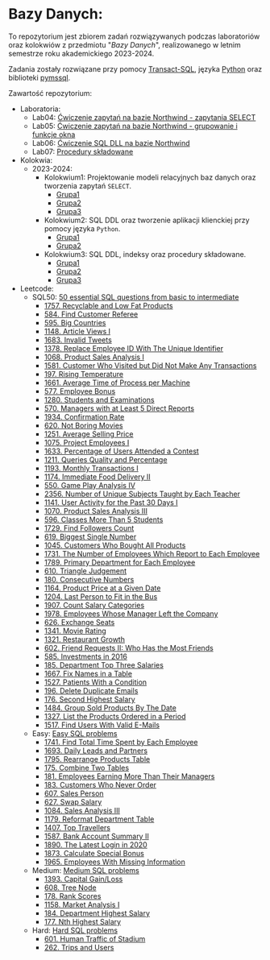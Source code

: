 # Bazy Danych:

To repozytorium jest zbiorem zadań rozwiązywanych podczas laboratoriów oraz kolokwiów z przedmiotu "_Bazy Danych_", realizowanego w letnim semestrze roku akademickiego 2023-2024.

Zadania zostały rozwiązane przy pomocy [Transact-SQL](https://pl.wikipedia.org/wiki/Transact-SQL), języka [Python](https://www.python.org/) oraz biblioteki [pymssql](https://www.pymssql.org/).

Zawartość repozytorium:

- Laboratoria:
  - Lab04: [Ćwiczenie zapytań na bazie Northwind - zapytania SELECT](https://github.com/adamgracikowski/Databases/tree/main/Laboratoria/Lab04)
  - Lab05: [Ćwiczenie zapytań na bazie Northwind - grupowanie i funkcje okna](https://github.com/adamgracikowski/Databases/tree/main/Laboratoria/Lab05)
  - Lab06: [Ćwiczenie SQL DLL na bazie Northwind](https://github.com/adamgracikowski/Databases/tree/main/Laboratoria/Lab06)
  - Lab07: [Procedury składowane](https://github.com/adamgracikowski/Databases/tree/main/Laboratoria/Lab07)
- Kolokwia:
  - 2023-2024:
    - Kolokwium1: Projektowanie modeli relacyjnych baz danych oraz tworzenia zapytań `SELECT`.
      - [Grupa1](https://github.com/adamgracikowski/Databases/tree/main/Kolokwia/2023-2024/Kolokwium1/Grupa1)
      - [Grupa2](https://github.com/adamgracikowski/Databases/tree/main/Kolokwia/2023-2024/Kolokwium1/Grupa2)
      - [Grupa3](https://github.com/adamgracikowski/Databases/tree/main/Kolokwia/2023-2024/Kolokwium1/Grupa3)
    - Kolokwium2: SQL DDL oraz tworzenie aplikacji klienckiej przy pomocy języka `Python`.
      - [Grupa1](https://github.com/adamgracikowski/Databases/tree/main/Kolokwia/2023-2024/Kolokwium2/Grupa1)
      - [Grupa2](https://github.com/adamgracikowski/Databases/tree/main/Kolokwia/2023-2024/Kolokwium2/Grupa2)
    - Kolokwium3: SQL DDL, indeksy oraz procedury składowane.
      - [Grupa1](https://github.com/adamgracikowski/Databases/tree/main/Kolokwia/2023-2024/Kolokwium3/Grupa1)
      - [Grupa2](https://github.com/adamgracikowski/Databases/tree/main/Kolokwia/2023-2024/Kolokwium3/Grupa2)
      - [Grupa3](https://github.com/adamgracikowski/Databases/tree/main/Kolokwia/2023-2024/Kolokwium3/Grupa3)
- Leetcode:
  - SQL50: [50 essential SQL questions from basic to intermediate](https://github.com/adamgracikowski/Databases/tree/main/Leetcode/SQL50)
    - [1757. Recyclable and Low Fat Products](https://leetcode.com/problems/recyclable-and-low-fat-products)
    - [584. Find Customer Referee](https://leetcode.com/problems/find-customer-referee)
    - [595. Big Countries](https://leetcode.com/problems/big-countries)
    - [1148. Article Views I](https://leetcode.com/problems/article-views-i)
    - [1683. Invalid Tweets](https://leetcode.com/problems/invalid-tweets)
    - [1378. Replace Employee ID With The Unique Identifier](https://leetcode.com/problems/replace-employee-id-with-the-unique-identifier)
    - [1068. Product Sales Analysis I](https://leetcode.com/problems/product-sales-analysis-i)
    - [1581. Customer Who Visited but Did Not Make Any Transactions](https://leetcode.com/problems/customer-who-visited-but-did-not-make-any-transactions)
    - [197. Rising Temperature](https://leetcode.com/problems/rising-temperature)
    - [1661. Average Time of Process per Machine](https://leetcode.com/problems/average-time-of-process-per-machine)
    - [577. Employee Bonus](https://leetcode.com/problems/employee-bonus)
    - [1280. Students and Examinations](https://leetcode.com/problems/students-and-examinations)
    - [570. Managers with at Least 5 Direct Reports](https://leetcode.com/problems/managers-with-at-least-5-direct-reports)
    - [1934. Confirmation Rate](https://leetcode.com/problems/confirmation-rate)
    - [620. Not Boring Movies](https://leetcode.com/problems/not-boring-movies)
    - [1251. Average Selling Price](https://leetcode.com/problems/average-selling-price)
    - [1075. Project Employees I](https://leetcode.com/problems/project-employees-i)
    - [1633. Percentage of Users Attended a Contest](https://leetcode.com/problems/percentage-of-users-attended-a-contest)
    - [1211. Queries Quality and Percentage](https://leetcode.com/problems/queries-quality-and-percentage)
    - [1193. Monthly Transactions I](https://leetcode.com/problems/monthly-transactions-i)
    - [1174. Immediate Food Delivery II](https://leetcode.com/problems/immediate-food-delivery-ii)
    - [550. Game Play Analysis IV](https://leetcode.com/problems/game-play-analysis-iv)
    - [2356. Number of Unique Subjects Taught by Each Teacher](https://leetcode.com/problems/number-of-unique-subjects-taught-by-each-teacher)
    - [1141. User Activity for the Past 30 Days I](https://leetcode.com/problems/user-activity-for-the-past-30-days-i)
    - [1070. Product Sales Analysis III](https://leetcode.com/problems/product-sales-analysis-iii)
    - [596. Classes More Than 5 Students](https://leetcode.com/problems/classes-more-than-5-students)
    - [1729. Find Followers Count](https://leetcode.com/problems/find-followers-count)
    - [619. Biggest Single Number](https://leetcode.com/problems/biggest-single-number)
    - [1045. Customers Who Bought All Products](https://leetcode.com/problems/customers-who-bought-all-products)
    - [1731. The Number of Employees Which Report to Each Employee](https://leetcode.com/problems/the-number-of-employees-which-report-to-each-employee)
    - [1789. Primary Department for Each Employee](https://leetcode.com/problems/primary-department-for-each-employee)
    - [610. Triangle Judgement](https://leetcode.com/problems/triangle-judgement)
    - [180. Consecutive Numbers](https://leetcode.com/problems/consecutive-numbers)
    - [1164. Product Price at a Given Date](https://leetcode.com/problems/product-price-at-a-given-date)
    - [1204. Last Person to Fit in the Bus](https://leetcode.com/problems/last-person-to-fit-in-the-bus)
    - [1907. Count Salary Categories](https://leetcode.com/problems/count-salary-categories)
    - [1978. Employees Whose Manager Left the Company](https://leetcode.com/problems/employees-whose-manager-left-the-company)
    - [626. Exchange Seats](https://leetcode.com/problems/exchange-seats)
    - [1341. Movie Rating](https://leetcode.com/problems/movie-rating)
    - [1321. Restaurant Growth](https://leetcode.com/problems/restaurant-growth)
    - [602. Friend Requests II: Who Has the Most Friends](https://leetcode.com/problems/friend-requests-ii-who-has-the-most-friends)
    - [585. Investments in 2016](https://leetcode.com/problems/investments-in-2016)
    - [185. Department Top Three Salaries](https://leetcode.com/problems/department-top-three-salaries)
    - [1667. Fix Names in a Table](https://leetcode.com/problems/fix-names-in-a-table)
    - [1527. Patients With a Condition](https://leetcode.com/problems/patients-with-a-condition)
    - [196. Delete Duplicate Emails](https://leetcode.com/problems/delete-duplicate-emails)
    - [176. Second Highest Salary](https://leetcode.com/problems/second-highest-salary)
    - [1484. Group Sold Products By The Date](https://leetcode.com/problems/group-sold-products-by-the-date)
    - [1327. List the Products Ordered in a Period](https://leetcode.com/problems/list-the-products-ordered-in-a-period)
    - [1517. Find Users With Valid E-Mails](https://leetcode.com/problems/find-users-with-valid-e-mails)
  - Easy: [Easy SQL problems](https://github.com/adamgracikowski/Databases/tree/main/Leetcode/Easy)
    - [1741. Find Total Time Spent by Each Employee](https://leetcode.com/problems/find-total-time-spent-by-each-employee)
    - [1693. Daily Leads and Partners](https://leetcode.com/problems/daily-leads-and-partners)
    - [1795. Rearrange Products Table](https://leetcode.com/problems/rearrange-products-table)
    - [175. Combine Two Tables](https://leetcode.com/problems/combine-two-tables)
    - [181. Employees Earning More Than Their Managers](https://leetcode.com/problems/employees-earning-more-than-their-managers)
    - [183. Customers Who Never Order](https://leetcode.com/problems/customers-who-never-order)
    - [607. Sales Person](https://leetcode.com/problems/sales-person)
    - [627. Swap Salary](https://leetcode.com/problems/swap-salary)
    - [1084. Sales Analysis III](https://leetcode.com/problems/sales-analysis-iii)
    - [1179. Reformat Department Table](https://leetcode.com/problems/reformat-department-table)
    - [1407. Top Travellers](https://leetcode.com/problems/top-travellers)
    - [1587. Bank Account Summary II](https://leetcode.com/problems/bank-account-summary-ii)
    - [1890. The Latest Login in 2020](https://leetcode.com/problems/the-latest-login-in-2020)
    - [1873. Calculate Special Bonus](https://leetcode.com/problems/calculate-special-bonus)
    - [1965. Employees With Missing Information](https://leetcode.com/problems/employees-with-missing-information)
  - Medium: [Medium SQL problems](https://github.com/adamgracikowski/Databases/tree/main/Leetcode/Medium)
    - [1393. Capital Gain/Loss](https://leetcode.com/problems/capital-gainloss)
    - [608. Tree Node](https://leetcode.com/problems/tree-node)
    - [178. Rank Scores](https://leetcode.com/problems/rank-scores)
    - [1158. Market Analysis I](https://leetcode.com/problems/market-analysis-i)
    - [184. Department Highest Salary](https://leetcode.com/problems/department-highest-salary)
    - [177. Nth Highest Salary](https://leetcode.com/problems/nth-highest-salary)
  - Hard: [Hard SQL problems](https://github.com/adamgracikowski/Databases/tree/main/Leetcode/Hard)
    - [601. Human Traffic of Stadium](https://leetcode.com/problems/human-traffic-of-stadium)
    - [262. Trips and Users](https://leetcode.com/problems/trips-and-users)
